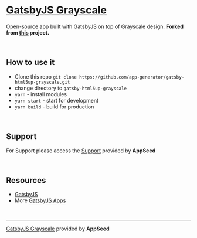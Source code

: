 # [GatsbyJS Grayscale](https://gatsby-html5up-grayscale.appseed.us)

Open-source app built with GatsbyJS on top of Grayscale design. 
**Forked from [this](https://github.com/anubhavsrivastava/gatsby-starter-grayscale) project.**

<br />

## How to use it
- Clone this repo `git clone https://github.com/app-generator/gatsby-html5up-grayscale.git`
- change directory to `gatsby-html5up-grayscale`
- `yarn` - install modules
- `yarn start` - start for development
- `yarn build` - build for production

<br />

## Support

For Support please access the [Support](https://appseed.us/support) provided by **AppSeed** 

<br />

## Resources
 
 - [GatsbyJS](https://www.gatsbyjs.org/)
 - More [GatsbyJS Apps](https://appseed.us/apps/gatsbyjs)

<br />

---
[GatsbyJS Grayscale](https://gatsby-html5up-grayscale.appseed.us) provided by **AppSeed**
